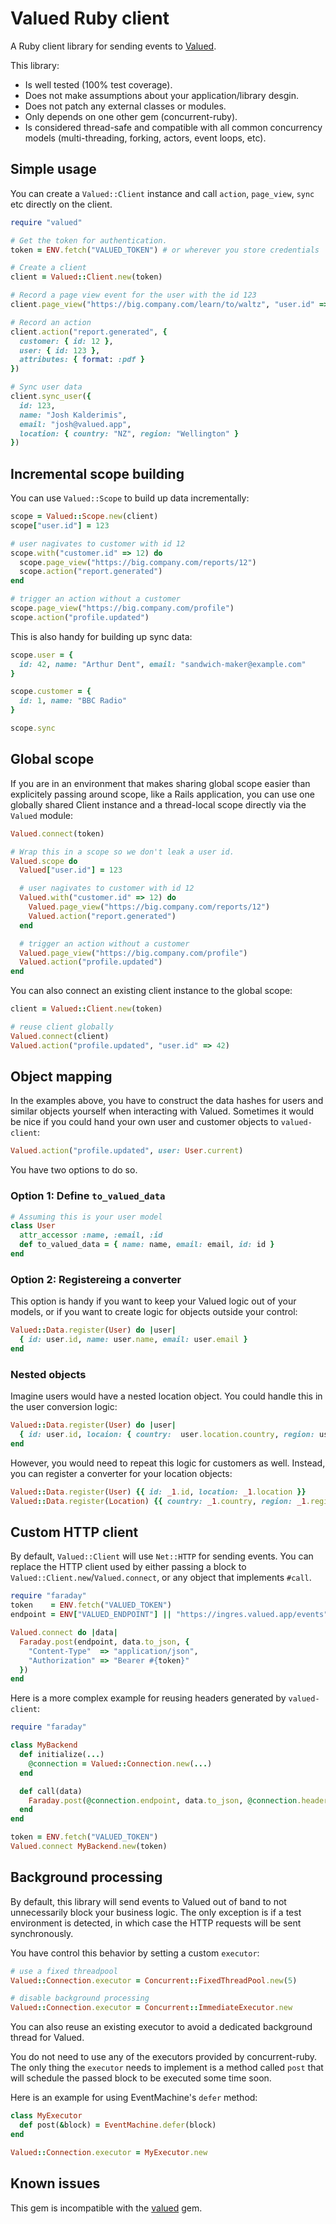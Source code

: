 # Valued Ruby client

A Ruby client library for sending events to [Valued](https://valued.app).

This library:
* Is well tested (100% test coverage).
* Does not make assumptions about your application/library desgin.
* Does not patch any external classes or modules.
* Only depends on one other gem (concurrent-ruby).
* Is considered thread-safe and compatible with all common concurrency models (multi-threading, forking, actors, event loops, etc).

## Simple usage

You can create a `Valued::Client` instance and call `action`, `page_view`, `sync` etc directly on the client.

``` ruby
require "valued"

# Get the token for authentication.
token = ENV.fetch("VALUED_TOKEN") # or wherever you store credentials

# Create a client
client = Valued::Client.new(token)

# Record a page view event for the user with the id 123
client.page_view("https://big.company.com/learn/to/waltz", "user.id" => 123)

# Record an action
client.action("report.generated", {
  customer: { id: 12 },
  user: { id: 123 },
  attributes: { format: :pdf }
})

# Sync user data
client.sync_user({
  id: 123,
  name: "Josh Kalderimis",
  email: "josh@valued.app",
  location: { country: "NZ", region: "Wellington" }
})
```

## Incremental scope building

You can use `Valued::Scope` to build up data incrementally:

``` ruby
scope = Valued::Scope.new(client)
scope["user.id"] = 123

# user nagivates to customer with id 12
scope.with("customer.id" => 12) do
  scope.page_view("https://big.company.com/reports/12")
  scope.action("report.generated")
end

# trigger an action without a customer
scope.page_view("https://big.company.com/profile")
scope.action("profile.updated")
```

This is also handy for building up sync data:

``` ruby
scope.user = {
  id: 42, name: "Arthur Dent", email: "sandwich-maker@example.com"
}

scope.customer = {
  id: 1, name: "BBC Radio"
}

scope.sync
```

## Global scope

If you are in an environment that makes sharing global scope easier than explicitely passing around scope, like a Rails application, you can use one globally shared Client instance and a thread-local scope directly via the `Valued` module:

``` ruby
Valued.connect(token)

# Wrap this in a scope so we don't leak a user id.
Valued.scope do
  Valued["user.id"] = 123

  # user nagivates to customer with id 12
  Valued.with("customer.id" => 12) do
    Valued.page_view("https://big.company.com/reports/12")
    Valued.action("report.generated")
  end

  # trigger an action without a customer
  Valued.page_view("https://big.company.com/profile")
  Valued.action("profile.updated")
end
```

You can also connect an existing client instance to the global scope:

``` ruby
client = Valued::Client.new(token)

# reuse client globally
Valued.connect(client)
Valued.action("profile.updated", "user.id" => 42)
```

## Object mapping

In the examples above, you have to construct the data hashes for users and similar objects yourself when interacting with Valued. Sometimes it would be nice if you could hand your own user and customer objects to `valued-client`:

``` ruby
Valued.action("profile.updated", user: User.current)
```

You have two options to do so.

### Option 1: Define `to_valued_data`

``` ruby
# Assuming this is your user model
class User
  attr_accessor :name, :email, :id
  def to_valued_data = { name: name, email: email, id: id }
end
```

### Option 2: Registereing a converter

This option is handy if you want to keep your Valued logic out of your models, or if you want to create logic for objects outside your control:

``` ruby
Valued::Data.register(User) do |user|
  { id: user.id, name: user.name, email: user.email }
end
```

### Nested objects

Imagine users would have a nested location object. You could handle this in the user conversion logic:

``` ruby
Valued::Data.register(User) do |user|
  { id: user.id, locaion: { country:  user.location.country, region: user.region }}
end
```

However, you would need to repeat this logic for customers as well. Instead, you can register a converter for your location objects:

``` ruby
Valued::Data.register(User) {{ id: _1.id, location: _1.location }}
Valued::Data.register(Location) {{ country: _1.country, region: _1.region }}
```

## Custom HTTP client

By default, `Valued::Client` will use `Net::HTTP` for sending events. You can replace the HTTP client used by either passing a block to `Valued::Client.new`/`Valued.connect`, or any object that implements `#call`.

``` ruby
require "faraday"
token    = ENV.fetch("VALUED_TOKEN")
endpoint = ENV["VALUED_ENDPOINT"] || "https://ingres.valued.app/events"

Valued.connect do |data|
  Faraday.post(endpoint, data.to_json, {
    "Content-Type"  => "application/json",
    "Authorization" => "Bearer #{token}"
  })
end
```

Here is a more complex example for reusing headers generated by `valued-client`:

``` ruby
require "faraday"

class MyBackend
  def initialize(...)
    @connection = Valued::Connection.new(...)
  end

  def call(data)
    Faraday.post(@connection.endpoint, data.to_json, @connection.headers)
  end
end

token = ENV.fetch("VALUED_TOKEN")
Valued.connect MyBackend.new(token)
```

## Background processing

By default, this library will send events to Valued out of band to not unnecessarily block your business logic. The only exception is if a test environment is detected, in which case the HTTP requests will be sent synchronously.

You have control this behavior by setting a custom `executor`:

``` ruby
# use a fixed threadpool
Valued::Connection.executor = Concurrent::FixedThreadPool.new(5)

# disable background processing
Valued::Connection.executor = Concurrent::ImmediateExecutor.new
```

You can also reuse an existing executor to avoid a dedicated background thread for Valued.

You do not need to use any of the executors provided by concurrent-ruby. The only thing the `executor` needs to implement is a method called `post` that will schedule the passed block to be executed some time soon.

Here is an example for using EventMachine's `defer` method:

``` ruby
class MyExecutor
  def post(&block) = EventMachine.defer(block)
end

Valued::Connection.executor = MyExecutor.new
```

## Known issues

This gem is incompatible with the [valued](https://rubygems.org/gems/valued) gem.
